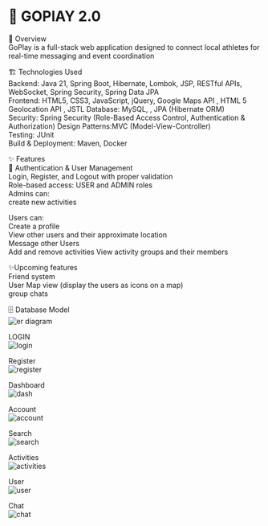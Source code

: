 # 🚀 GOPlAY 2.0  
📖 Overview  
GoPlay is a full-stack web application designed to connect local athletes for real-time messaging and event coordination

🏗️ Technologies Used  
Backend: Java 21, Spring Boot, Hibernate, Lombok, JSP, RESTful APIs, WebSocket, Spring Security, Spring Data JPA  
Frontend: HTML5, CSS3, JavaScript, jQuery, Google Maps API , HTML 5 Geolocation API  , JSTL
Database: MySQL, , JPA (Hibernate ORM)  
Security: Spring Security (Role-Based Access Control, Authentication & Authorization)
Design Patterns:MVC (Model-View-Controller)   
Testing: JUnit  
Build & Deployment: Maven, Docker  
  
✨ Features  
🔑 Authentication & User Management  
Login, Register, and Logout with proper validation  
Role-based access: USER and ADMIN roles  
Admins can:  
create new activities  

Users can:  
Create a profile  
View other users and their approximate location  
Message other Users  
Add and remove activities 
View activity groups and their members 


✨Upcoming features  
Friend system  
User Map view (display the users as icons on a map)  
group chats   

🗄️ Database Model  
![er diagram](https://github.com/user-attachments/assets/275a56a8-98f6-4695-90e3-c6e55cdc613c)


LOGIN  
![login](https://github.com/user-attachments/assets/1d7e7d72-572d-49b8-be76-821e7732ae1f)


Register  
![register](https://github.com/user-attachments/assets/88591d02-9e0c-44e5-81e7-f038e1aa1b12)

Dashboard  
![dash](https://github.com/user-attachments/assets/de5f8cbc-ef41-4c66-8f80-68a4c0ec49a1)


Account  
![account](https://github.com/user-attachments/assets/45254994-e503-450b-9385-5998095d8c24)

Search  
![search](https://github.com/user-attachments/assets/3bf7828a-dbf3-46e3-bed8-b829d1ca76a8)

Activities  
![activities](https://github.com/user-attachments/assets/8bafda8b-3489-4fa2-ba9b-901ee0f83584)

User  
![user](https://github.com/user-attachments/assets/f9e616f4-7b35-4baf-89b0-8422b9d9c6e1)

Chat   
![chat](https://github.com/user-attachments/assets/c238a89e-7a96-46ee-9d23-5872addd15a8)





